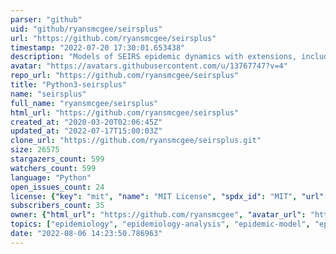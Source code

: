 ```yaml
---
parser: "github"
uid: "github/ryansmcgee/seirsplus"
url: "https://github.com/ryansmcgee/seirsplus"
timestamp: "2022-07-20 17:30:01.653438"
description: "Models of SEIRS epidemic dynamics with extensions, including network-structured populations, testing, contact tracing, and social distancing."
avatar: "https://avatars.githubusercontent.com/u/13767747?v=4"
repo_url: "https://github.com/ryansmcgee/seirsplus"
title: "Python3-seirsplus"
name: "seirsplus"
full_name: "ryansmcgee/seirsplus"
html_url: "https://github.com/ryansmcgee/seirsplus"
created_at: "2020-03-20T02:06:45Z"
updated_at: "2022-07-17T15:00:03Z"
clone_url: "https://github.com/ryansmcgee/seirsplus.git"
size: 26575
stargazers_count: 599
watchers_count: 599
language: "Python"
open_issues_count: 24
license: {"key": "mit", "name": "MIT License", "spdx_id": "MIT", "url": "https://api.github.com/licenses/mit", "node_id": "MDc6TGljZW5zZTEz"}
subscribers_count: 35
owner: {"html_url": "https://github.com/ryansmcgee", "avatar_url": "https://avatars.githubusercontent.com/u/13767747?v=4", "login": "ryansmcgee", "type": "User"}
topics: ["epidemiology", "epidemiology-analysis", "epidemic-model", "epidemic-simulations", "epidemics", "covid-19", "covid", "sars-cov-2", "coronavirus"]
date: "2022-08-06 14:23:50.786963"
---
```

